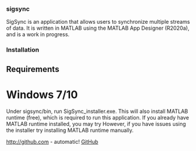 ### sigsync

SigSync is an application that allows users to synchronize multiple streams of data. It is written in MATLAB using the MATLAB App Designer (R2020a), 
and is a work in progress.


### Installation

## Requirements
# Windows 7/10

Under sigsync/bin, run SigSync_installer.exe. This will also install MATLAB runtime (free), which is required to run this application. If you already have MATLAB runtime installed, you may try 
However, if you have issues using the installer try installing MATLAB runtime manually.

http://github.com - automatic!
[GitHub](http://github.com)
